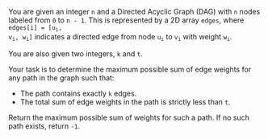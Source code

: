 You are given an integer `n` and a Directed Acyclic Graph (DAG) with `n` nodes labeled from `0` to `n - 1`. This is represented by a 2D array `edges`, where <code>edges[i] = [u<sub>i</sub>, v<sub>i</sub>, w<sub>i</sub>]</code> indicates a directed edge from node <code>u<sub>i</sub></code> to <code>v<sub>i</sub></code> with weight <code>w<sub>i</sub></code>.

You are also given two integers, `k` and `t`.

Your task is to determine the maximum possible sum of edge weights for any path in the graph such that:

- The path contains exactly `k` edges.
- The total sum of edge weights in the path is strictly less than `t`.

Return the maximum possible sum of weights for such a path. If no such path exists, return `-1`.